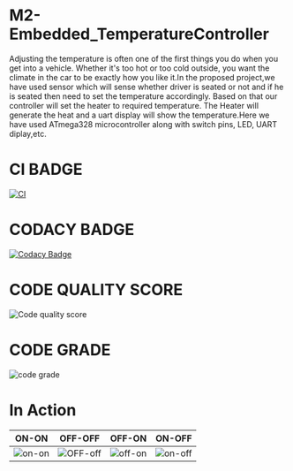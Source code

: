 # M2-Embedded_TemperatureController

Adjusting the temperature is often one of the first things you do when you get into a vehicle. Whether it's too hot or too cold outside, you want the climate in the car to be exactly how you like it.In the proposed project,we have used sensor which will sense whether driver is seated or not and if he is seated then need to set the temperature accordingly. Based on that our controller will set the heater to required temperature. The Heater will generate the heat and a uart display will show the temperature.Here we have used ATmega328 microcontroller along with switch pins, LED, UART diplay,etc.

# CI BADGE

[![CI](https://github.com/charlie-25/M2-Embedded_TemperatureController/actions/workflows/main.yml/badge.svg)](https://github.com/charlie-25/M2-Embedded_TemperatureController/actions/workflows/main.yml)

# CODACY BADGE

[![Codacy Badge](https://app.codacy.com/project/badge/Grade/7ba20839d6c441fcad15ffd3cb6b5a55)](https://www.codacy.com/gh/charlie-25/M2-Embedded_TemperatureController/dashboard?utm_source=github.com&amp;utm_medium=referral&amp;utm_content=charlie-25/M2-Embedded_TemperatureController&amp;utm_campaign=Badge_Grade)

# CODE QUALITY SCORE

![Code quality score](https://api.codiga.io/project/30141/score/svg)

# CODE GRADE

![code grade](https://api.codiga.io/project/30141/status/svg)


# In Action

| ON-ON | OFF-OFF | OFF-ON | ON-OFF |
| ---- | ----- | ---- | ----- |
| ![on-on](https://user-images.githubusercontent.com/94218113/144092799-dfc46feb-589e-43dc-9d05-18755cbcdd93.png) | ![OFF-off](https://user-images.githubusercontent.com/94218113/144092921-a5d8efbd-ce1a-402c-b918-a2e1e915f89c.png) | ![off-on](https://user-images.githubusercontent.com/94218113/144093007-b214cc02-6fb1-49e2-891e-ee9786e22132.png) | ![on-off](https://user-images.githubusercontent.com/94218113/144093116-e8a76a5b-66db-462c-9352-5b03ce8ba96a.png) |






